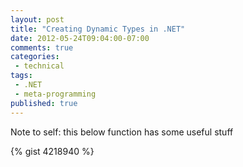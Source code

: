 ```yaml
---
layout: post
title: "Creating Dynamic Types in .NET"
date: 2012-05-24T09:04:00-07:00
comments: true
categories:
 - technical
tags:
 - .NET
 - meta-programming
published: true
---
```


Note to self: this below function has some useful stuff

{% gist 4218940 %}

